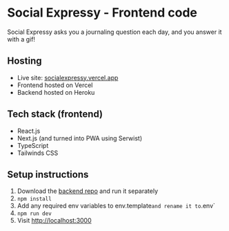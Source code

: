 # Social Expressy - Frontend code

Social Expressy asks you a journaling question each day, and you answer it with a gif!

## Hosting

- Live site: [socialexpressy.vercel.app](https://socialexpressy.vercel.app/)
- Frontend hosted on Vercel
- Backend hosted on Heroku

## Tech stack (frontend)

- React.js
- Next.js (and turned into PWA using Serwist)
- TypeScript
- Tailwinds CSS

## Setup instructions

1. Download the [backend repo](https://github.com/mssiegel/socialexpressy-server) and run it separately
2. `npm install`
3. Add any required env variables to env.template`and rename it to`.env`
4. `npm run dev`
5. Visit [http://localhost:3000](http://localhost:3000)
